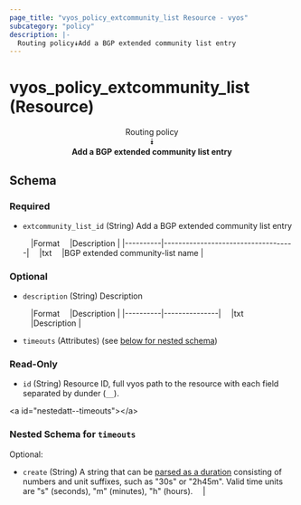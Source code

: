 ```yaml
---
page_title: "vyos_policy_extcommunity_list Resource - vyos"
subcategory: "policy"
description: |- 
  Routing policy⯯Add a BGP extended community list entry
---
```


# vyos_policy_extcommunity_list (Resource)
<center>

Routing policy  
⯯  
**Add a BGP extended community list entry**


</center>

## Schema

### Required

- `extcommunity_list_id` (String) Add a BGP extended community list entry

    &emsp;|Format  &emsp;|Description                       |
    |----------|------------------------------------|
    &emsp;|txt     &emsp;|BGP extended community-list name  |

### Optional

- `description` (String) Description

    &emsp;|Format  &emsp;|Description  |
    |----------|---------------|
    &emsp;|txt     &emsp;|Description  |
- `timeouts` (Attributes) (see [below for nested schema](#nestedatt--timeouts))

### Read-Only

- `id` (String) Resource ID, full vyos path to the resource with each field separated by dunder (`__`).

&lt;a id=&#34;nestedatt--timeouts&#34;&gt;&lt;/a&gt;
### Nested Schema for `timeouts`

Optional:

- `create` (String) A string that can be [parsed as a duration](https://pkg.go.dev/time#ParseDuration) consisting of numbers and unit suffixes, such as &#34;30s&#34; or &#34;2h45m&#34;. Valid time units are &#34;s&#34; (seconds), &#34;m&#34; (minutes), &#34;h&#34; (hours).  &emsp;|
